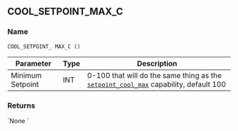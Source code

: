 ## COOL\_SETPOINT\_MAX\_C


### Name

`COOL_SETPOINT_ MAX_C ()`


| Parameter        | Type | Description                                                                               |
| ---------------- | ---- | ----------------------------------------------------------------------------------------- |
| Minimum Setpoint | INT  | 0-100 that will do the same thing as the [`setpoint_cool_max`][1] capability, default 100 |


### Returns

\`None
\`

[1]:	https://snap-one.github.io/docs-driverworks-proxyprotocol/#thermostat-capabilities